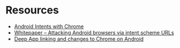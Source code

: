 # Resources

* [Android Intents with Chrome](https://developer.chrome.com/multidevice/android/intents)
* [Whitepaper – Attacking Android browsers via intent scheme URLs](http://www.mbsd.jp/Whitepaper/IntentScheme.pdf)
* [Deep App linking and changes to Chrome on Android](https://paul.kinlan.me/deep-app-linking-on-android-and-chrome/)

